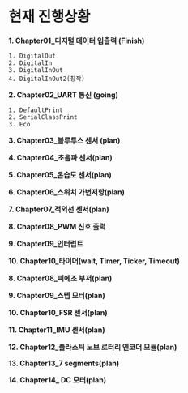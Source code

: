 # 현재 진행상황
**1. Chapter01_디지털 데이터 입출력 (Finish)**

    1. DigitalOut
    2. DigitalIn
    3. DigitalInOut
    4. DigitalInOut2(창작)
**2. Chapter02_UART 통신 (going)**

    1. DefaultPrint
    2. SerialClassPrint
    3. Eco
**3. Chapter03_블루투스 센서 (plan)**

**4. Chapter04_초음파 센서(plan)**

**5. Chapter05_온습도 센서(plan)**

**6. Chapter06_스위치 가변저항(plan)**

**7. Chapter07_적외선 센서(plan)**

**8. Chapter08_PWM 신호 출력**

**9. Chapter09_인터럽트**

**10. Chapter10_타이머(wait, Timer, Ticker, Timeout)**

**8. Chapter08_피에조 부저(plan)**

**9. Chapter09_스텝 모터(plan)**

**10. Chapter10_FSR 센서(plan)**

**11. Chapter11_IMU 센서(plan)**

**12. Chapter12_플라스틱 노브 로터리 엔코더 모듈(plan)**

**13. Chapter13_7 segments(plan)**

**14. Chapter14_ DC 모터(plan)**

